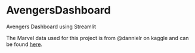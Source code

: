 # AvengersDashboard
Avengers Dashboard using Streamlit


The Marvel data used for this project is from @dannielr on kaggle and can be found [here](https://www.kaggle.com/datasets/dannielr/marvel-superheroes).
